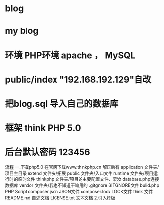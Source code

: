 # blog
# my  blog
# 环境 PHP环境 apache  ， MySQL 
# public/index   "192.168.192.129"自改
# 把blog.sql  导入自己的数据库
# 框架  think PHP 5.0
# 后台默认密码  123456

流程
一.下载php5.0  在官网下载www.thinkphp.cn
    解压后有
      application      文件夹/项目主目录 
      extend           文件夹/拓展
      public           文件夹/入口文件
      runtime          文件夹/项目运行时的临时文件
      thinkphp         文件夹/项目的主要配置文件，栗汝  database.php连接数据库
      vendor           文件夹/我也不知道干嘛用的
      .gitgnore        GITGNORE文件
      bulid.php        PHP Script
      composer.json    JSON文件
      composer.lock    LOCK文件
      think            文件
      README.md        自述文档
      LICENSE.txt      文本文档
2.引入模板   
